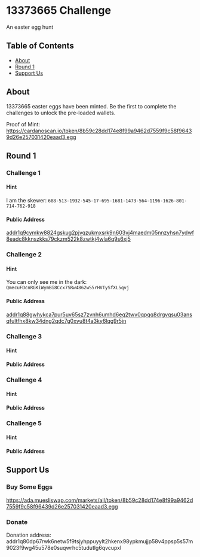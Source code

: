 # 13373665 Challenge
An easter egg hunt

## Table of Contents  

- [About](#about)
- [Round 1](#round-1)
- [Support Us](#support-us)

## About

13373665 easter eggs have been minted. Be the first to complete the challenges to unlock the pre-loaded wallets. 

Proof of Mint: https://cardanoscan.io/token/8b59c28dd174e8f99a9462d7559f9c58f96439d26e257031420eaad3.egg


## Round 1

### Challenge 1

#### Hint
I am the skewer: `688-513-1932-545-17-695-1681-1473-564-1196-1626-801-714-762-918`

#### Public Address

[addr1q9cymkw8824gskug2pjvqzukmxsrk9n603vj4maedm05nnzyhsn7ydwf8eadc8kknszkks79ckzm522k8zwtkj4wla6q9s6xj5](https://cardanoscan.io/address/01704dd9c73aaa885b885064c00b96d9a03b167a7c592aefb96edf49cc44bc27e235c93e7adc1ed69c056b43c5c585ba2956389cbb4aaeff74)

### Challenge 2

#### Hint
You can only see me in the dark: `QmecuFDcnRGKiWymBi8Ccx7SRw4862wS5rHVTySfXL5qvj`

#### Public Address

[addr1q88gwhykca7pur5uv65sz7zvnh6umhd6eq2twv0qpqq8drgvqsu03ansqfultfhx8kw34dng2qdc7g0xyu8t4a3ky6lqg9r5jn](https://cardanoscan.io/address/addr1q88gwhykca7pur5uv65sz7zvnh6umhd6eq2twv0qpqq8drgvqsu03ansqfultfhx8kw34dng2qdc7g0xyu8t4a3ky6lqg9r5jn)


### Challenge 3

#### Hint

#### Public Address

### Challenge 4

#### Hint

#### Public Address

### Challenge 5

#### Hint

#### Public Address


## Support Us

### Buy Some Eggs

https://ada.muesliswap.com/markets/all/token/8b59c28dd174e8f99a9462d7559f9c58f96439d26e257031420eaad3.egg


### Donate

Donation address: addr1q80dp67rwk6netw5f9tsjyhppuyylt2hkenx98ypkmujjp58v4ppsp5s57m9023f9wg45u578e0suqwrhc5tudutlg6qvcupxl

